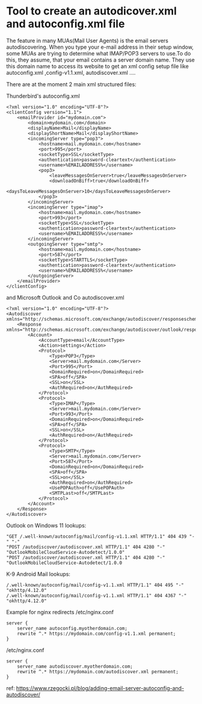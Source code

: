 # Tool to create an autodicover.xml and autoconfig.xml file

The feature in many  MUAs(Mail User Agents) is the email servers autodiscovering. When you type your e-mail address in their setup window, some MUAs are trying to determine what IMAP/POP3 servers to use.To do this, they assume, that your email contains a server domain name. They use this domain name to access its website to get an xml config setup file like autoconfig.xml
,config-v1.1.xml, autodiscover.xml ....

There are at the moment 2 main xml structured files:

Thunderbird's
autoconfig.xml
```
<?xml version="1.0" encoding="UTF-8"?>
<clientConfig version="1.1">
    <emailProvider id="mydomain.com">
        <domain>mydomain.com</domain>
        <displayName>Mail</displayName>
        <displayShortName>Mail</displayShortName>
        <incomingServer type="pop3">
            <hostname>mail.mydomain.com</hostname>
            <port>995</port>
            <socketType>SSL</socketType>
            <authentication>password-cleartext</authentication>
            <username>%EMAILADDRESS%</username>
            <pop3>
                <leaveMessagesOnServer>true</leaveMessagesOnServer>
                <downloadOnBiff>true</downloadOnBiff>
                <daysToLeaveMessagesOnServer>10</daysToLeaveMessagesOnServer>
            </pop3>
        </incomingServer>
        <incomingServer type="imap">
            <hostname>mail.mydomain.com</hostname>
            <port>993</port>
            <socketType>SSL</socketType>
            <authentication>password-cleartext</authentication>
            <username>%EMAILADDRESS%</username>
        </incomingServer>
        <outgoingServer type="smtp">
            <hostname>mail.mydomain.com</hostname>
            <port>587</port>
            <socketType>STARTTLS</socketType>
            <authentication>password-cleartext</authentication>
            <username>%EMAILADDRESS%</username>
        </outgoingServer>
    </emailProvider>
</clientConfig>
```
and Microsoft Outlook and Co 
autodiscover.xml
```
<?xml version="1.0" encoding="UTF-8"?>
<Autodiscover xmlns="http://schemas.microsoft.com/exchange/autodiscover/responseschema/2006">
    <Response xmlns="http://schemas.microsoft.com/exchange/autodiscover/outlook/responseschema/2006a">
        <Account>
            <AccountType>email</AccountType>
            <Action>settings</Action>
            <Protocol>
                <Type>POP3</Type>
                <Server>mail.mydomain.com</Server>
                <Port>995</Port>
                <DomainRequired>on</DomainRequired>
                <SPA>off</SPA>
                <SSL>on</SSL>
                <AuthRequired>on</AuthRequired>
            </Protocol>
            <Protocol>
                <Type>IMAP</Type>
                <Server>mail.mydomain.com</Server>
                <Port>993</Port>
                <DomainRequired>on</DomainRequired>
                <SPA>off</SPA>
                <SSL>on</SSL>
                <AuthRequired>on</AuthRequired>
            </Protocol>
            <Protocol>
                <Type>SMTP</Type>
                <Server>mail.mydomain.com</Server>
                <Port>587</Port>
                <DomainRequired>on</DomainRequired>
                <SPA>off</SPA>
                <SSL>on</SSL>
                <AuthRequired>on</AuthRequired>
                <UsePOPAuth>off</UsePOPAuth>
                <SMTPLast>off</SMTPLast>
            </Protocol>
        </Account>
    </Response>
</Autodiscover>
```

Outlook on Windows 11 lookups:

```
"GET /.well-known/autoconfig/mail/config-v1.1.xml HTTP/1.1" 404 439 "-" "-"
"POST /autodiscover/autodiscover.xml HTTP/1.1" 404 4280 "-" "OutlookMobileCloudService-Autodetect/1.0.0"
"POST /autodiscover/autodiscover.xml HTTP/1.1" 404 4280 "-" "OutlookMobileCloudService-Autodetect/1.0.0

```

K-9 Android Mail lookups:
```
/.well-known/autoconfig/mail/config-v1.1.xml HTTP/1.1" 404 495 "-" "okhttp/4.12.0"
/.well-known/autoconfig/mail/config-v1.1.xml HTTP/1.1" 404 4367 "-" "okhttp/4.12.0"
```


Example for nginx redirects 
/etc/nginx.conf
```
server {
    server_name autoconfig.myotherdomain.com;
    rewrite ^.* https://mydomain.com/config-v1.1.xml permanent;
}
```

/etc/nginx.conf

```
server {
    server_name autodiscover.myotherdomain.com;
    rewrite ^.* https://mydomain.com/autodiscover.xml permanent;
}
```
ref: https://www.rzegocki.pl/blog/adding-email-server-autoconfig-and-autodiscover/ 
